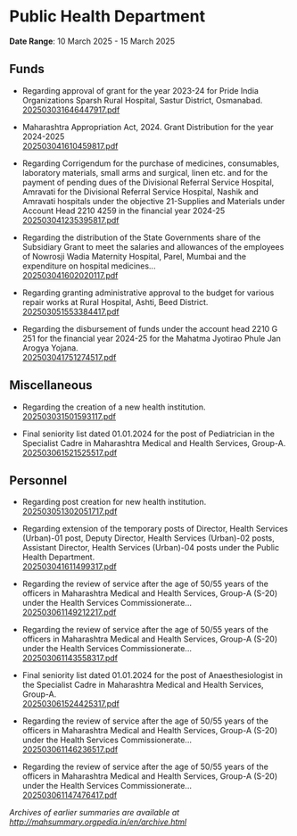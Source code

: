 # Public Health Department

**Date Range**: 10 March 2025 - 15 March 2025


## Funds
- Regarding approval of grant for the year 2023-24 for Pride India Organizations Sparsh Rural Hospital, Sastur District, Osmanabad.\
  [202503031646447917.pdf](https://gr.maharashtra.gov.in/Site/Upload/Government%20Resolutions/English/202503031646447917.pdf)

- Maharashtra Appropriation Act, 2024. Grant Distribution for the year 2024-2025\
  [202503041610459817.pdf](https://gr.maharashtra.gov.in/Site/Upload/Government%20Resolutions/English/202503041610459817.pdf)

- Regarding Corrigendum for the purchase of medicines, consumables, laboratory materials, small arms and surgical, linen etc. and for the payment of pending dues of the Divisional Referral Service Hospital, Amravati  for the Divisional Referral Service Hospital, Nashik and Amravati hospitals under the objective 21-Supplies and Materials under Account Head 2210 4259 in the financial year 2024-25\
  [202503041235395817.pdf](https://gr.maharashtra.gov.in/Site/Upload/Government%20Resolutions/English/202503041235395817.pdf)

- Regarding the distribution of the State Governments share of the Subsidiary Grant to meet the salaries and allowances of the employees of Nowrosji Wadia Maternity Hospital, Parel, Mumbai and the expenditure on hospital medicines...\
  [202503041602020117.pdf](https://gr.maharashtra.gov.in/Site/Upload/Government%20Resolutions/English/202503041602020117.pdf)

- Regarding granting administrative approval to the budget for various repair works at Rural Hospital, Ashti, Beed District.\
  [202503051553384417.pdf](https://gr.maharashtra.gov.in/Site/Upload/Government%20Resolutions/English/202503051553384417.pdf)

- Regarding the disbursement of funds under the account head 2210 G 251 for the financial year 2024-25 for the Mahatma Jyotirao Phule Jan Arogya Yojana.\
  [202503041751274517.pdf](https://gr.maharashtra.gov.in/Site/Upload/Government%20Resolutions/English/202503041751274517.pdf)

## Miscellaneous
- Regarding the creation of a new health institution.\
  [202503031501593117.pdf](https://gr.maharashtra.gov.in/Site/Upload/Government%20Resolutions/English/202503031501593117.pdf)

- Final seniority list dated 01.01.2024 for the post of Pediatrician in the Specialist Cadre in Maharashtra Medical and Health Services, Group-A.\
  [202503061521525517.pdf](https://gr.maharashtra.gov.in/Site/Upload/Government%20Resolutions/English/202503061521525517.pdf)

## Personnel
- Regarding post creation for new health institution.\
  [202503051302051717.pdf](https://gr.maharashtra.gov.in/Site/Upload/Government%20Resolutions/English/202503051302051717.pdf)

- Regarding extension of the temporary posts of Director, Health Services (Urban)-01 post, Deputy Director, Health Services (Urban)-02 posts, Assistant Director, Health Services (Urban)-04 posts under the Public Health Department.\
  [202503041611499317.pdf](https://gr.maharashtra.gov.in/Site/Upload/Government%20Resolutions/English/202503041611499317.pdf)

- Regarding the review of service after the age of 50/55 years of the officers in Maharashtra Medical and Health Services, Group-A (S-20) under the Health Services Commissionerate...\
  [202503061149212217.pdf](https://gr.maharashtra.gov.in/Site/Upload/Government%20Resolutions/English/202503061149212217.pdf)

- Regarding the review of service after the age of 50/55 years of the officers in Maharashtra Medical and Health Services, Group-A (S-20) under the Health Services Commissionerate...\
  [202503061143558317.pdf](https://gr.maharashtra.gov.in/Site/Upload/Government%20Resolutions/English/202503061143558317.pdf)

- Final seniority list dated 01.01.2024 for the post of Anaesthesiologist in the Specialist Cadre in Maharashtra Medical and Health Services, Group-A.\
  [202503061524425317.pdf](https://gr.maharashtra.gov.in/Site/Upload/Government%20Resolutions/English/202503061524425317.pdf)

- Regarding the review of service after the age of 50/55 years of the officers in Maharashtra Medical and Health Services, Group-A (S-20) under the Health Services Commissionerate...\
  [202503061146236517.pdf](https://gr.maharashtra.gov.in/Site/Upload/Government%20Resolutions/English/202503061146236517.pdf)

- Regarding the review of service after the age of 50/55 years of the officers in Maharashtra Medical and Health Services, Group-A (S-20) under the Health Services Commissionerate...\
  [202503061147476417.pdf](https://gr.maharashtra.gov.in/Site/Upload/Government%20Resolutions/English/202503061147476417.pdf)


*Archives of earlier summaries are available at http://mahsummary.orgpedia.in/en/archive.html*